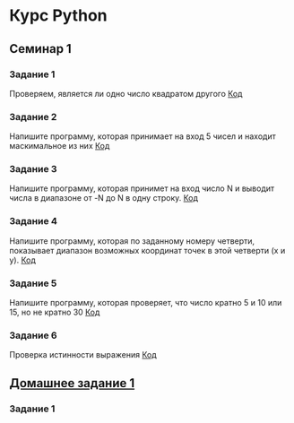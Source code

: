 # Курс Python

## Семинар 1
### Задание 1
Проверяем, является ли одно число квадратом другого
[Код](/Seminar1/Task1_1.py)
### Задание 2
Напишите программу, которая принимает на вход 5 чисел и находит маскимальное из них
[Код](/Seminar1/Task1_2.py)
### Задание 3
Напишите программу, которая принимет на вход число N и выводит числа в диапазоне от -N до N в одну строку. 
[Код](/Seminar1/Task1_3.py)
### Задание 4
Напишите программу, которая по заданному номеру четверти, показывает диапазон возможных координат точек в этой четверти (x и y).
[Код](/Seminar1/Task1_4.py)
### Задание 5
Напишите программу, которая проверяет, что число кратно 5 и 10 или 15, но не кратно 30
[Код](/Seminar1/Task1_5.py)
### Задание 6
Проверка истинности выражения 
[Код](/Seminar1/Task1_6.py)
## [Домашнее задание 1](/Seminar1/Homework1/)
### Задание 1

